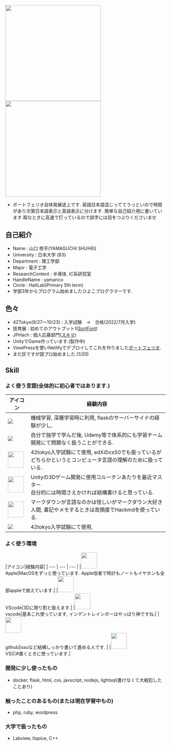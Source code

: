 <img src="yamarico.PNG" width="300" height=300 >  <img src="shuhei.png" width=300 height=300 >
- ポートフェリオ自体発展途上です. 英語日本語混じっててうっといので時間があり次第日本語表示と英語表示に分けます. 簡単な自己紹介用に書いています.暇なときに高速で打っているので誤字には目をつぶりくださいませ
## 自己紹介
- Name : 山口 修平(YAMAGUCHI SHUHEI)
- University : 日本大学 (B3)
- Department : 理工学部
- Major : 電子工学
- ResearchContent : 半導体, IC系研究室
- HandleName : yamarico
- Circle : HaitLab(Primary 5th term)
- 学部3年からプログラム始めましたひよこプログラマーです.
## 色々
- 42Tokyo(9/27〜10/23) : 入学試験　→　合格(2022/7月入学) 
- 技育展 : 初めてのアウトプット1([SortFont](https://github.com/sort-font/webpage))
- JPHach : 個人応募部門([スキマ](https://github.com/jphacks/C_2122))
- UnityでGame作っています.(製作中)
- ViewPressを使いNetlifyでデプロイしてこれを作りました[ポートフェリオ](https://github.com/yamarico/Portfolio).
- まだ灰ですが競プロ始めました.(1/20)
## Skill
### よく使う言語(全体的に初心者ではあります.)

|アイコン|経験内容|
| --- | --- |
|<img src="https://cdn.jsdelivr.net/gh/devicons/devicon/icons/python/python-original.svg" />|機械学習, 深層学習時に利用, flaskのサーバーサイドの経験が少し, |
|<img src="https://cdn.jsdelivr.net/gh/devicons/devicon/icons/git/git-original.svg" />|自分で独学で学んだ後, Udemy等で体系的にも学習チーム開発にて問題なく扱うことができる.|
|<img src="https://cdn.jsdelivr.net/gh/devicons/devicon/icons/c/c-original.svg" width=50 height=50>|42tokyo入学試験にて使用, edXのcs50でも扱っているがどちらかというとコンピュータ言語の理解のために扱っている.|
|<img src="https://cdn.jsdelivr.net/gh/devicons/devicon/icons/csharp/csharp-original.svg" width=50 height=50>|Unityの3Dゲーム開発に使用コルーチンあたりを最近マスター <br> 自分的には時間さえかければ結構書けると思っている.|
|<img src="https://cdn.jsdelivr.net/gh/devicons/devicon/icons/markdown/markdown-original.svg" width=50 height=50>|マークダウンが言語なのかは怪しいがマークダウン大好き人間, 書記やメモするときは高頻度でHackmdを使っている.|
|<img src="https://cdn.jsdelivr.net/gh/devicons/devicon/icons/linux/linux-original.svg" />|42tokyo入学試験にて使用, |

### よく使う環境
|アイコン|経験内容|
| --- | --- | --- |
|<img src="https://cdn.jsdelivr.net/gh/devicons/devicon/icons/apple/apple-original.svg" width=50 height=50> <br>Apple|MacOSをずっと使っています. Apple信者で時計もノートもイヤホンも全部appleで揃えています.|
|<img src="https://cdn.jsdelivr.net/gh/devicons/devicon/icons/unity/unity-original.svg" width=50 height=50> <br>VScode|3Dに限り割と扱えます.|
|<img src="https://cdn.jsdelivr.net/gh/devicons/devicon/icons/vscode/vscode-original.svg" width=50 height=50> <br>vscode|基本これ使っています, インデントレインボーはやっぱり神ですね.|
|<img src="https://cdn.jsdelivr.net/gh/devicons/devicon/icons/github/github-original.svg" width=50 height=50 ><br> github|issuなど結構しっかり書いて進める人です. |
|<img src="https://cdn.jsdelivr.net/gh/devicons/devicon/icons/visualstudio/visualstudio-plain.svg" width=50 height=50 ><br> VS|C#書くときに使っています.|

### 開発に少し使ったもの
- docker, flask, html, css, javscript, nodejs, lightsql(書けなくて大戦犯したことあり)

### 触ったことのあるもの(または現在学習中もの)
- php, ruby, wordpress
### 大学で扱ったもの
- Labview, ltspice, C++

